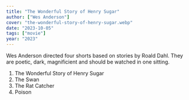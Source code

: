 ```yaml
---
title: "The Wonderful Story of Henry Sugar"
author: ["Wes Anderson"]
cover: "the-wonderful-story-of-henry-sugar.webp"
date: "2023-10-05"
tags: ["movie"]
year: "2023"
---
```


Wes Anderson directed four shorts based on stories by Roald Dahl. They are poetic, dark, magnificient and should be watched in one sitting.

1. The Wonderful Story of Henry Sugar
2. The Swan
3. The Rat Catcher
4. Poison
